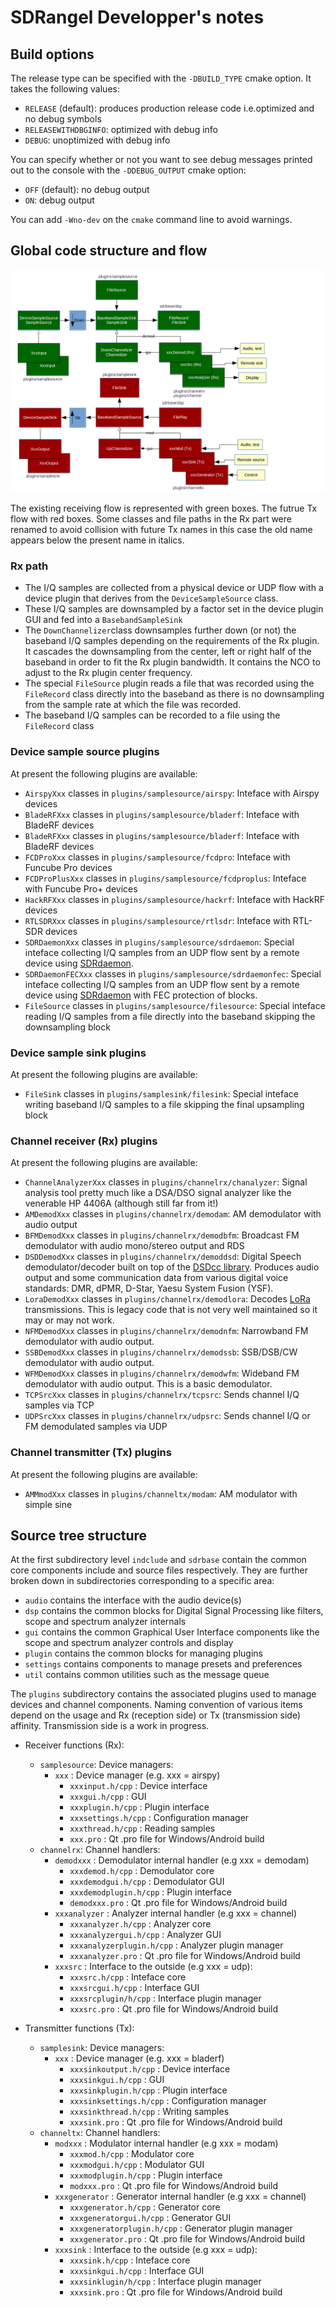 <h1>SDRangel Developper's notes</h1>

<h2>Build options</h2>

The release type can be specified with the `-DBUILD_TYPE` cmake option. It takes the following values:

  - `RELEASE` (default): produces production release code i.e.optimized and no debug symbols
  - `RELEASEWITHDBGINFO`: optimized with debug info
  - `DEBUG`: unoptimized with debug info

You can specify whether or not you want to see debug messages printed out to the console with the `-DDEBUG_OUTPUT` cmake option:

  - `OFF` (default): no debug output
  - `ON`: debug output

You can add `-Wno-dev` on the `cmake` command line to avoid warnings.

<h2>Global code structure and flow</h2>

![SDRangel code map](./doc/img/SDRangelFlow.png)

The existing receiving flow is represented with green boxes. The futrue Tx flow with red boxes. Some classes and file paths in the Rx part were renamed to avoid collision with future Tx names in this case the old name appears below the present name in italics.

<h3>Rx path</h3>

 - The I/Q samples are collected from a physical device or UDP flow with a device plugin that derives from the `DeviceSampleSource` class.
 - These I/Q samples are downsampled by a factor set in the device plugin GUI and fed into a `BasebandSampleSink`
 - The `DownChannelizer`class downsamples further down (or not) the baseband I/Q samples depending on the requirements of the Rx plugin. It cascades the downsampling from the center, left or right half of the baseband in order to fit the Rx plugin bandwidth. It contains the NCO to adjust to the Rx plugin center frequency.
 - The special `FileSource` plugin reads a file that was recorded using the `FileRecord` class directly into the baseband as there is no downsampling from the sample rate at which the file was recorded.
 - The baseband I/Q samples can be recorded to a file using the `FileRecord` class
 
<h3>Device sample source plugins</h3>

At present the following plugins are available:

  - `AirspyXxx` classes in `plugins/samplesource/airspy`: Inteface with Airspy devices
  - `BladeRFXxx` classes in `plugins/samplesource/bladerf`: Inteface with BladeRF devices
  - `BladeRFXxx` classes in `plugins/samplesource/bladerf`: Inteface with BladeRF devices
  - `FCDProXxx` classes in `plugins/samplesource/fcdpro`: Inteface with Funcube Pro devices
  - `FCDProPlusXxx` classes in `plugins/samplesource/fcdproplus`: Inteface with Funcube Pro+ devices
  - `HackRFXxx` classes in `plugins/samplesource/hackrf`: Inteface with HackRF devices
  - `RTLSDRXxx` classes in `plugins/samplesource/rtlsdr`: Inteface with RTL-SDR devices
  - `SDRDaemonXxx` classes in `plugins/samplesource/sdrdaemon`: Special inteface collecting I/Q samples from an UDP flow sent by a remote device using [SDRdaemon](https://github.com/f4exb/sdrdaemon).
  - `SDRDaemonFECXxx` classes in `plugins/samplesource/sdrdaemonfec`: Special inteface collecting I/Q samples from an UDP flow sent by a remote device using [SDRdaemon](https://github.com/f4exb/sdrdaemon) with FEC protection of blocks.
  - `FileSource` classes in `plugins/samplesource/filesource`: Special inteface reading I/Q samples from a file directly into the baseband skipping the downsampling block

<h3>Device sample sink plugins</h3>

At present the following plugins are available:

  - `FileSink` classes in `plugins/samplesink/filesink`: Special inteface writing baseband I/Q samples to a file skipping the final upsampling block

<h3>Channel receiver (Rx) plugins</h3>

At present the following plugins are available:

  - `ChannelAnalyzerXxx` classes in `plugins/channelrx/chanalyzer`: Signal analysis tool pretty much like a DSA/DSO signal analyzer like the venerable HP 4406A (although still far from it!)
  - `AMDemodXxx` classes in `plugins/channelrx/demodam`: AM demodulator with audio output
  - `BFMDemodXxx` classes in `plugins/channelrx/demodbfm`: Broadcast FM demodulator with audio mono/stereo output and RDS
  - `DSDDemodXxx` classes in `plugins/channelrx/demoddsd`: Digital Speech demodulator/decoder built on top of the [DSDcc library](https://github.com/f4exb/dsdcc). Produces audio output and some communication data from various digital voice standards: DMR, dPMR, D-Star, Yaesu System Fusion (YSF).
  - `LoraDemodXxx` classes in `plugins/channelrx/demodlora`: Decodes [LoRa](http://www.semtech.com/images/datasheet/an1200.22.pdf) transmissions. This is legacy code that is not very well maintained so it may or may not work.
  - `NFMDemodXxx` classes in `plugins/channelrx/demodnfm`: Narrowband FM demodulator with audio output.
  - `SSBDemodXxx` classes in `plugins/channelrx/demodssb`: SSB/DSB/CW demodulator with audio output.
  - `WFMDemodXxx` classes in `plugins/channelrx/demodwfm`: Wideband FM demodulator with audio output. This is a basic demodulator.
  - `TCPSrcXxx` classes in `plugins/channelrx/tcpsrc`: Sends channel I/Q samples via TCP
  - `UDPSrcXxx` classes in `plugins/channelrx/udpsrc`: Sends channel I/Q or FM demodulated samples via UDP

<h3>Channel transmitter (Tx) plugins</h3>

At present the following plugins are available:

  - `AMMmodXxx` classes in `plugins/channeltx/modam`: AM modulator with simple sine

<h2>Source tree structure</h2>

At the first subdirectory level `indclude` and `sdrbase` contain the common core components include and source files respectively. They are further broken down in subdirectories corresponding to a specific area:

  - `audio` contains the interface with the audio device(s)
  - `dsp` contains the common blocks for Digital Signal Processing like filters, scope and spectrum analyzer internals
  - `gui` contains the common Graphical User Interface components like the scope and spectrum analyzer controls and display
  - `plugin` contains the common blocks for managing plugins
  - `settings` contains components to manage presets and preferences
  - `util` contains common utilities such as the message queue

The `plugins` subdirectory contains the associated plugins used to manage devices and channel components. Naming convention of various items depend on the usage and Rx (reception side) or Tx (transmission side) affinity. Transmission side is a work in progress.

  - Receiver functions (Rx):
    - `samplesource`: Device managers:
      - `xxx` : Device manager (e.g. xxx = airspy)
        - `xxxinput.h/cpp` : Device interface
        - `xxxgui.h/cpp` : GUI
        - `xxxplugin.h/cpp` : Plugin interface
        - `xxxsettings.h/cpp` : Configuration manager
        - `xxxthread.h/cpp` : Reading samples
        - `xxx.pro` : Qt .pro file for Windows/Android build        
    - `channelrx`: Channel handlers:
      - `demodxxx` : Demodulator internal handler (e.g xxx = demodam)
        - `xxxdemod.h/cpp` : Demodulator core
        - `xxxdemodgui.h/cpp` : Demodulator GUI
        - `xxxdemodplugin.h/cpp` : Plugin interface
        - `demodxxx.pro` : Qt .pro file for Windows/Android build
      - `xxxanalyzer` : Analyzer internal handler (e.g xxx = channel)
        - `xxxanalyzer.h/cpp` : Analyzer core
        - `xxxanalyzergui.h/cpp` : Analyzer GUI
        - `xxxanalyzerplugin.h/cpp` : Analyzer plugin manager
        - `xxxanalyzer.pro` : Qt .pro file for Windows/Android build
      - `xxxsrc` : Interface to the outside (e.g xxx = udp):
        - `xxxsrc.h/cpp` : Inteface core
        - `xxxsrcgui.h/cpp` : Interface GUI
        - `xxxsrcplugin/h/cpp` : Interface plugin manager
        - `xxxsrc.pro` : Qt .pro file for Windows/Android build

  - Transmitter functions (Tx):
    - `samplesink`: Device managers:
      - `xxx` : Device manager (e.g. xxx = bladerf)
        - `xxxsinkoutput.h/cpp` : Device interface
        - `xxxsinkgui.h/cpp` : GUI
        - `xxxsinkplugin.h/cpp` : Plugin interface
        - `xxxsinksettings.h/cpp` : Configuration manager
        - `xxxsinkthread.h/cpp` : Writing samples
        - `xxxsink.pro` : Qt .pro file for Windows/Android build        
    - `channeltx`: Channel handlers:
      - `modxxx` : Modulator internal handler (e.g xxx = modam)
        - `xxxmod.h/cpp` : Modulator core
        - `xxxmodgui.h/cpp` : Modulator GUI
        - `xxxmodplugin.h/cpp` : Plugin interface
        - `modxxx.pro` : Qt .pro file for Windows/Android build
      - `xxxgenerator` : Generator internal handler (e.g xxx = channel)
        - `xxxgenerator.h/cpp` : Generator core
        - `xxxgeneratorgui.h/cpp` : Generator GUI
        - `xxxgeneratorplugin.h/cpp` : Generator plugin manager
        - `xxxgenerator.pro` : Qt .pro file for Windows/Android build
      - `xxxsink` : Interface to the outside (e.g xxx = udp):
        - `xxxsink.h/cpp` : Inteface core
        - `xxxsinkgui.h/cpp` : Interface GUI
        - `xxxsinklugin/h/cpp` : Interface plugin manager
        - `xxxsink.pro` : Qt .pro file for Windows/Android build
        
